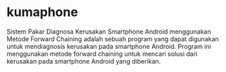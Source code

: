 # kumaphone
Sistem Pakar Diagnosa Kerusakan Smartphone Android menggunakan Metode Forward Chaining adalah sebuah program yang dapat digunakan untuk mendiagnosis kerusakan pada smartphone Android. Program ini menggunakan metode forward chaining untuk mencari solusi dari kerusakan pada smartphone Android yang diberikan.
